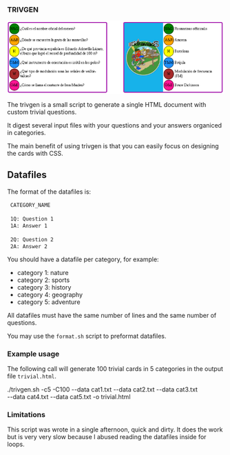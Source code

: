### TRIVGEN

![image](card.png)

The trivgen is a small script to generate a single HTML document with custom
trivial questions.

It digest several input files with your questions and your answers organiced
in categories.

The main benefit of using trivgen is that you can easily focus on designing
the cards with CSS.

## Datafiles

The format of the datafiles is:

```
 CATEGORY_NAME
 
 1Q: Question 1
 1A: Answer 1
 
 2Q: Question 2
 2A: Answer 2
```

You should have a datafile per category, for example:

 * category 1: nature
 * category 2: sports
 * category 3: history
 * category 4: geography
 * category 5: adventure

All datafiles must have the same number of lines and the same number of
questions.

You may use the `format.sh` script to preformat datafiles.

### Example usage

The following call will generate 100 trivial cards in 5 categories in the
output file `trivial.html`.

./trivgen.sh -c5 -C100 --data cat1.txt --data cat2.txt --data cat3.txt \
		--data cat4.txt --data cat5.txt -o trivial.html


### Limitations

This script was wrote in a single afternoon, quick and dirty. It does the work
but is very very slow because I abused reading the datafiles inside for loops.
